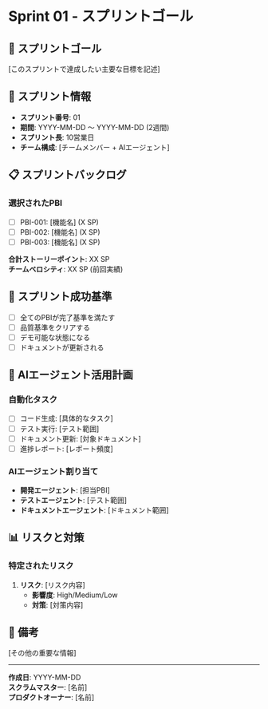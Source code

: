 # Sprint 01 - スプリントゴール

## 🎯 スプリントゴール
[このスプリントで達成したい主要な目標を記述]

## 📅 スプリント情報
- **スプリント番号**: 01
- **期間**: YYYY-MM-DD ～ YYYY-MM-DD (2週間)
- **スプリント長**: 10営業日
- **チーム構成**: [チームメンバー + AIエージェント]

## 📋 スプリントバックログ
### 選択されたPBI
- [ ] PBI-001: [機能名] (X SP)
- [ ] PBI-002: [機能名] (X SP)
- [ ] PBI-003: [機能名] (X SP)

**合計ストーリーポイント**: XX SP  
**チームベロシティ**: XX SP (前回実績)

## 🎯 スプリント成功基準
- [ ] 全てのPBIが完了基準を満たす
- [ ] 品質基準をクリアする
- [ ] デモ可能な状態になる
- [ ] ドキュメントが更新される

## 🤖 AIエージェント活用計画
### 自動化タスク
- [ ] コード生成: [具体的なタスク]
- [ ] テスト実行: [テスト範囲]
- [ ] ドキュメント更新: [対象ドキュメント]
- [ ] 進捗レポート: [レポート頻度]

### AIエージェント割り当て
- **開発エージェント**: [担当PBI]
- **テストエージェント**: [テスト範囲]
- **ドキュメントエージェント**: [ドキュメント範囲]

## 📊 リスクと対策
### 特定されたリスク
1. **リスク**: [リスク内容]
   - **影響度**: High/Medium/Low
   - **対策**: [対策内容]

## 📝 備考
[その他の重要な情報]

---
**作成日**: YYYY-MM-DD  
**スクラムマスター**: [名前]  
**プロダクトオーナー**: [名前] 